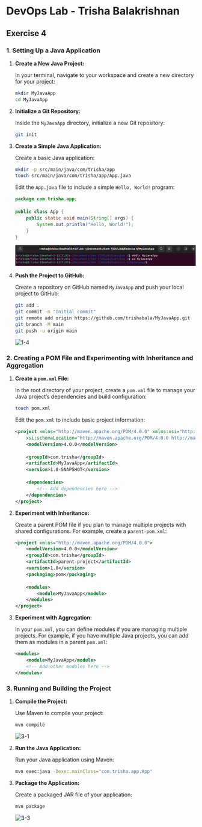 # DevOps Lab - Trisha Balakrishnan

## Exercise 4

### 1. Setting Up a Java Application

1. **Create a New Java Project:**

   In your terminal, navigate to your workspace and create a new directory for your project:

   ```bash
   mkdir MyJavaApp
   cd MyJavaApp
   ```

2. **Initialize a Git Repository:**

   Inside the `MyJavaApp` directory, initialize a new Git repository:

   ```bash
   git init
   ```

3. **Create a Simple Java Application:**

   Create a basic Java application:

   ```bash
   mkdir -p src/main/java/com/trisha/app
   touch src/main/java/com/trisha/app/App.java
   ```

   Edit the `App.java` file to include a simple `Hello, World!` program:

   ```java
   package com.trisha.app;

   public class App {
       public static void main(String[] args) {
           System.out.println("Hello, World!");
       }
   }
   ```
   ![1-3](../Photos/Ex4/1-3.png?raw=true)
   
4. **Push the Project to GitHub:**

   Create a repository on GitHub named `MyJavaApp` and push your local project to GitHub:

   ```bash
   git add .
   git commit -m "Initial commit"
   git remote add origin https://github.com/trishabala/MyJavaApp.git
   git branch -M main
   git push -u origin main
   ```
   ![1-4](../../Photos/Ex4/1-4.png?raw=true)

### 2. Creating a POM File and Experimenting with Inheritance and Aggregation

1. **Create a `pom.xml` File:**

   In the root directory of your project, create a `pom.xml` file to manage your Java project’s dependencies and build configuration:

   ```bash
   touch pom.xml
   ```

   Edit the `pom.xml` to include basic project information:

   ```xml
   <project xmlns="http://maven.apache.org/POM/4.0.0" xmlns:xsi="http://www.w3.org/2001/XMLSchema-instance"
       xsi:schemaLocation="http://maven.apache.org/POM/4.0.0 http://maven.apache.org/xsd/maven-4.0.0.xsd">
       <modelVersion>4.0.0</modelVersion>

       <groupId>com.trisha</groupId>
       <artifactId>MyJavaApp</artifactId>
       <version>1.0-SNAPSHOT</version>

       <dependencies>
           <!-- Add dependencies here -->
       </dependencies>
   </project>
   ```

2. **Experiment with Inheritance:**

   Create a parent POM file if you plan to manage multiple projects with shared configurations. For example, create a `parent-pom.xml`:

   ```xml
   <project xmlns="http://maven.apache.org/POM/4.0.0">
       <modelVersion>4.0.0</modelVersion>
       <groupId>com.trisha</groupId>
       <artifactId>parent-project</artifactId>
       <version>1.0</version>
       <packaging>pom</packaging>

       <modules>
           <module>MyJavaApp</module>
       </modules>
   </project>
   ```

3. **Experiment with Aggregation:**

   In your `pom.xml`, you can define modules if you are managing multiple projects. For example, if you have multiple Java projects, you can add them as modules in a parent `pom.xml`:

   ```xml
   <modules>
       <module>MyJavaApp</module>
       <!-- Add other modules here -->
   </modules>
   ```

### 3. Running and Building the Project

1. **Compile the Project:**

   Use Maven to compile your project:

   ```bash
   mvn compile
   ```
   ![3-1](../../Photos/Ex4/3-1.png?raw=true)

2. **Run the Java Application:**

   Run your Java application using Maven:

   ```bash
   mvn exec:java -Dexec.mainClass="com.trisha.app.App"
   ```

3. **Package the Application:**

   Create a packaged JAR file of your application:

   ```bash
   mvn package
   ```
   ![3-3](../../Photos/Ex4/3-3.png?raw=true)

